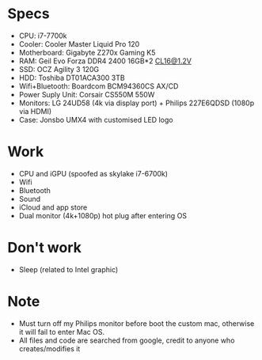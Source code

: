# Specs
* CPU: i7-7700k
* Cooler: Cooler Master Liquid Pro 120
* Motherboard: Gigabyte Z270x Gaming K5
* RAM: Geil Evo Forza DDR4 2400 16GB*2 CL16@1.2V
* SSD: OCZ Agility 3 120G
* HDD: Toshiba DT01ACA300 3TB
* Wifi+Bluetooth: Boardcom BCM94360CS AX/CD
* Power Suply Unit: Corsair CS550M 550W
* Monitors: LG 24UD58 (4k via display port) + Philips 227E6QDSD (1080p via HDMI)
* Case: Jonsbo UMX4 with customised LED logo

# Work
* CPU and iGPU (spoofed as skylake i7-6700k)
* Wifi
* Bluetooth
* Sound
* iCloud and app store
* Dual monitor (4k+1080p) hot plug after entering OS

# Don't work
* Sleep (related to Intel graphic)

# Note
* Must turn off my Philips monitor before boot the custom mac, otherwise it will fail to enter Mac OS.
* All files and code are searched from google, credit to anyone who creates/modifies it
